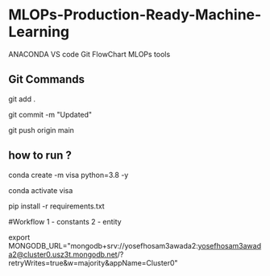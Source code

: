 # MLOPs-Production-Ready-Machine-Learning

ANACONDA
VS code
Git
FlowChart
MLOPs tools


## Git Commands
git add .

git commit -m "Updated"

git push origin main

## how to run ?
conda create -m visa python=3.8 -y

conda activate visa 

pip install -r requirements.txt 


#Workflow 
1 - constants
2 - entity

export MONGODB_URL="mongodb+srv://yosefhosam3awada2:yosefhosam3awada2@cluster0.usz3t.mongodb.net/?retryWrites=true&w=majority&appName=Cluster0"